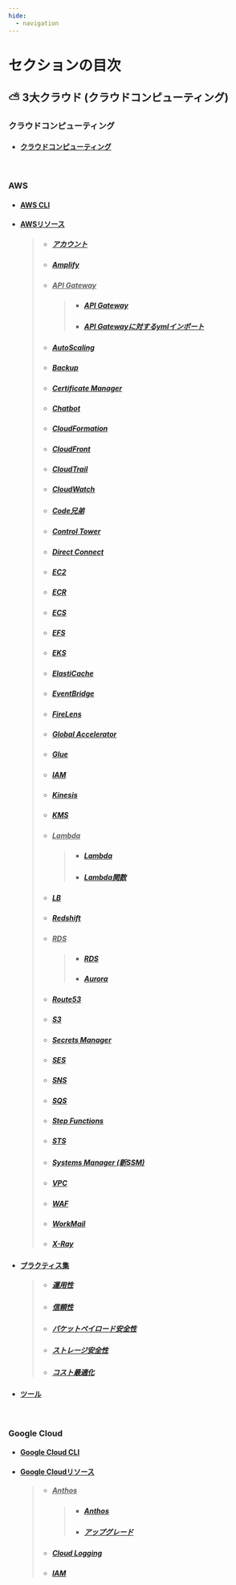 ```yaml
---
hide:
  - navigation
---
```



# セクションの目次

## ⛅ 3大クラウド (クラウドコンピューティング)

### クラウドコンピューティング

- #### [︎クラウドコンピューティング](https://hiroki-it.github.io/tech-notebook/cloud_computing/cloud_computing.html)

<br>

### AWS

- #### [︎AWS CLI](https://hiroki-it.github.io/tech-notebook/cloud_computing/cloud_computing_aws_cli.html)

- #### <u>AWSリソース</u>

  > - ##### [アカウント](https://hiroki-it.github.io/tech-notebook/cloud_computing/cloud_computing_aws_resource_account.html)
  > - ##### [Amplify](https://hiroki-it.github.io/tech-notebook/cloud_computing/cloud_computing_aws_resource_amplify.html)
  > - ##### <u>API Gateway</u>
  >   > - ##### [︎API Gateway](https://hiroki-it.github.io/tech-notebook/cloud_computing/cloud_computing_aws_resource_api_gateway.html)
  >   > - ##### [︎API Gatewayに対するymlインポート](https://hiroki-it.github.io/tech-notebook/cloud_computing/cloud_computing_aws_resource_api_gateway_import.html)
  > - ##### [︎AutoScaling](https://hiroki-it.github.io/tech-notebook/cloud_computing/cloud_computing_aws_resource_autoscaling.html)
  > - ##### [Backup](https://hiroki-it.github.io/tech-notebook/cloud_computing/cloud_computing_aws_resource_backup.html)
  > - ##### [Certificate Manager](https://hiroki-it.github.io/tech-notebook/cloud_computing/cloud_computing_aws_resource_certificate_manager.html)
  > - ##### [Chatbot](https://hiroki-it.github.io/tech-notebook/cloud_computing/cloud_computing_aws_resource_chatbot.html)
  > - ##### [CloudFormation](https://hiroki-it.github.io/tech-notebook/cloud_computing/cloud_computing_aws_resource_cloudformation.html)
  > - ##### [CloudFront](https://hiroki-it.github.io/tech-notebook/cloud_computing/cloud_computing_aws_resource_cloudfront.html)
  > - ##### [CloudTrail](https://hiroki-it.github.io/tech-notebook/cloud_computing/cloud_computing_aws_resource_cloudtrail.html)
  > - ##### [CloudWatch](https://hiroki-it.github.io/tech-notebook/cloud_computing/cloud_computing_aws_resource_cloudwatch.html)
  > - ##### [Code兄弟](https://hiroki-it.github.io/tech-notebook/cloud_computing/cloud_computing_aws_resource_code.html)
  > - ##### [Control Tower](https://hiroki-it.github.io/tech-notebook/cloud_computing/cloud_computing_aws_resource_control_tower.html)
  > - ##### [Direct Connect](https://hiroki-it.github.io/tech-notebook/cloud_computing/cloud_computing_aws_resource_direct_connect.html)
  > - ##### [︎EC2](https://hiroki-it.github.io/tech-notebook/cloud_computing/cloud_computing_aws_resource_ec2.html)
  > - ##### [ECR](https://hiroki-it.github.io/tech-notebook/cloud_computing/cloud_computing_aws_resource_ecr.html)
  > - ##### [︎ECS](https://hiroki-it.github.io/tech-notebook/cloud_computing/cloud_computing_aws_resource_ecs.html)
  > - ##### [︎EFS](https://hiroki-it.github.io/tech-notebook/cloud_computing/cloud_computing_aws_resource_efs.html)
  > - ##### [︎EKS](https://hiroki-it.github.io/tech-notebook/cloud_computing/cloud_computing_aws_resource_eks.html)
  > - ##### [︎ElastiCache](https://hiroki-it.github.io/tech-notebook/cloud_computing/cloud_computing_aws_resource_elasticache.html)
  > - ##### [EventBridge](https://hiroki-it.github.io/tech-notebook/cloud_computing/cloud_computing_aws_resource_eventbridge.html)
  > - ##### [FireLens](https://hiroki-it.github.io/tech-notebook/cloud_computing/cloud_computing_aws_resource_firelens.html)
  > - ##### [Global Accelerator](https://hiroki-it.github.io/tech-notebook/cloud_computing/cloud_computing_aws_resource_global_accelerator.html)
  > - ##### [Glue](https://hiroki-it.github.io/tech-notebook/cloud_computing/cloud_computing_aws_resource_glue.html)
  > - ##### [IAM](https://hiroki-it.github.io/tech-notebook/cloud_computing/cloud_computing_aws_resource_iam.html)
  > - ##### [Kinesis](https://hiroki-it.github.io/tech-notebook/cloud_computing/cloud_computing_aws_resource_kinesis.html)
  > - ##### [KMS](https://hiroki-it.github.io/tech-notebook/cloud_computing/cloud_computing_aws_resource_kms.html)
  > - ##### <u>︎Lambda</u>
  >   > - ##### [︎Lambda](https://hiroki-it.github.io/tech-notebook/cloud_computing/cloud_computing_aws_resource_lambda.html)
  >   > - ##### [︎Lambda関数](https://hiroki-it.github.io/tech-notebook/cloud_computing/cloud_computing_aws_resource_lambda_function.html)
  > - ##### [LB](https://hiroki-it.github.io/tech-notebook/cloud_computing/cloud_computing_aws_resource_load_balancer.html)
  > - ##### [Redshift](https://hiroki-it.github.io/tech-notebook/cloud_computing/cloud_computing_aws_resource_redshift.html)
  > - ##### <u>RDS</u>
  >   > - ##### [RDS](https://hiroki-it.github.io/tech-notebook/cloud_computing/cloud_computing_aws_resource_rds.html)
  >   > - ##### [Aurora](https://hiroki-it.github.io/tech-notebook/cloud_computing/cloud_computing_aws_resource_rds_aurora.html)
  > - ##### [Route53](https://hiroki-it.github.io/tech-notebook/cloud_computing/cloud_computing_aws_resource_route53.html)
  > - ##### [S3](https://hiroki-it.github.io/tech-notebook/cloud_computing/cloud_computing_aws_resource_s3.html)
  > - ##### [Secrets Manager](https://hiroki-it.github.io/tech-notebook/cloud_computing/cloud_computing_aws_resource_secrets_manager.html)
  > - ##### [SES](https://hiroki-it.github.io/tech-notebook/cloud_computing/cloud_computing_aws_resource_ses.html)
  > - ##### [SNS](https://hiroki-it.github.io/tech-notebook/cloud_computing/cloud_computing_aws_resource_sns.html)
  > - ##### [SQS](https://hiroki-it.github.io/tech-notebook/cloud_computing/cloud_computing_aws_resource_sqs.html)
  > - ##### [Step Functions](https://hiroki-it.github.io/tech-notebook/cloud_computing/cloud_computing_aws_resource_step_functions.html)
  > - ##### [STS](https://hiroki-it.github.io/tech-notebook/cloud_computing/cloud_computing_aws_resource_sts.html)
  > - ##### [Systems Manager (新SSM) ](https://hiroki-it.github.io/tech-notebook/cloud_computing/cloud_computing_aws_resource_systems_manager.html)
  > - ##### [VPC](https://hiroki-it.github.io/tech-notebook/cloud_computing/cloud_computing_aws_resource_vpc.html)
  > - ##### [WAF](https://hiroki-it.github.io/tech-notebook/cloud_computing/cloud_computing_aws_resource_waf.html)
  > - ##### [WorkMail](https://hiroki-it.github.io/tech-notebook/cloud_computing/cloud_computing_aws_resource_work_mail.html)
  > - ##### [X-Ray](https://hiroki-it.github.io/tech-notebook/cloud_computing/cloud_computing_aws_resource_xray.html)

- #### <u>プラクティス集</u>

  > - ##### [︎運用性](https://hiroki-it.github.io/tech-notebook/cloud_computing/cloud_computing_aws_practices_operability.html)
  > - ##### [︎信頼性](https://hiroki-it.github.io/tech-notebook/cloud_computing/cloud_computing_aws_practices_reliability.html)
  > - ##### [パケットペイロード︎安全性](https://hiroki-it.github.io/tech-notebook/cloud_computing/cloud_computing_aws_practices_security_packet_payload.html)
  > - ##### [ストレージ安全性](https://hiroki-it.github.io/tech-notebook/cloud_computing/cloud_computing_aws_practices_security_storage.html)
  > - ##### [︎コスト最適化](https://hiroki-it.github.io/tech-notebook/cloud_computing/cloud_computing_aws_practices_cost_optimization.html)

- #### [︎ツール](https://hiroki-it.github.io/tech-notebook/cloud_computing/cloud_computing_aws_tools.html)

<br>

### Google Cloud

- #### [︎Google Cloud CLI](https://hiroki-it.github.io/tech-notebook/cloud_computing/cloud_computing_gcp_cli.html)
- #### <u>Google Cloudリソース</u>
  > - ##### <u>Anthos</u>
  >   > - ##### [︎Anthos](https://hiroki-it.github.io/tech-notebook/cloud_computing/cloud_computing_gcp_resource_anthos.html)
  >   > - ##### [︎アップグレード](https://hiroki-it.github.io/tech-notebook/cloud_computing/cloud_computing_gcp_resource_anthos_upgrade.html)
  > - ##### [Cloud Logging](https://hiroki-it.github.io/tech-notebook/cloud_computing/cloud_computing_gcp_resource_cloud_logging.html)
  > - ##### [IAM](https://hiroki-it.github.io/tech-notebook/cloud_computing/cloud_computing_gcp_resource_iam.html)

<br>
